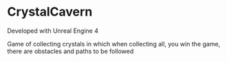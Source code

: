 # CrystalCavern

Developed with Unreal Engine 4

Game of collecting crystals in which when collecting all, you win the game, there are obstacles and paths to be followed
